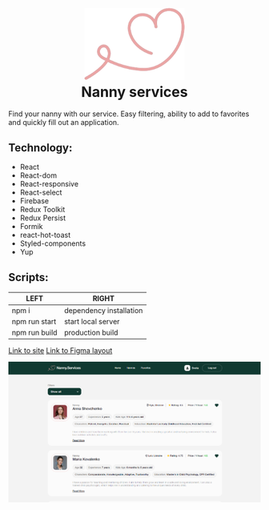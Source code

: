 <h1 align="center">
  <br>
  <a href="https://svitlanaparyiska.github.io/nanny-services/"><img src="./src/images/imagesLogo.png" alt="ape-nft" width="200"></a>
  <br>
Nanny services
  <br>
</h1>

Find your nanny with our service. Easy filtering, ability to add to favorites
and quickly fill out an application.

## Technology:

- React
- React-dom
- React-responsive
- React-select
- Firebase
- Redux Toolkit
- Redux Persist
- Formik
- react-hot-toast
- Styled-components
- Yup

## Scripts:

| LEFT          | RIGHT                   |
| ------------- | ----------------------- |
| npm i         | dependency installation |
| npm run start | start local server      |
| npm run build | production build        |

[Link to site](https://svitlanaparyiska.github.io/nanny-services/ 'Nanny Services')
[Link to Figma layout](https://www.figma.com/file/u36ajEOsnwio2GDGiabVPD/Nanny-Sevices?type=design&node-id=0-1&mode=design&t=CZpMnnOCRwAYc81O-0 'Figma Nanny Services')

![GitHub ReadMe](./src/images/readme.PNG)
